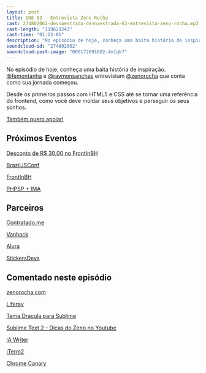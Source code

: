 ```yaml
---
layout: post
title: DNE 63 - Entrevista Zeno Rocha
cast: 274802062-devnaestrada-devnaestrada-63-entrevista-zeno-rocha.mp3
cast-length: "119623243"
cast-time: "01:23:01"
description: "No episódio de hoje, conheça uma baita história de inspiração. @femontanha e @raymonsanches entrevistam @zenorocha que conta como sua jornada começou."
soundcloud-id: "274802062"
soundcloud-post-image: "000172691602-4n1qk7"
---
```


No episódio de hoje, conheça uma baita história de inspiração. [@femontanha](http://twitter.com/femontanha) e [@raymonsanches](http://twitter.com/raymonsanches) entrevistam [@zenorocha](http://twitter.com/zenorocha) que conta como sua jornada começou.

Desde os primeiros passos com HTML5 e CSS até se tornar uma referência do frontend, como você deve moldar seus objetivos e perseguir os seus sonhos.

<a href="http://bit.ly/dne-apoiase" class="btn">
  Também quero apoiar!
</a>

<h2>Próximos Eventos</h2>

[Desconto de R$ 30,00 no FrontInBH](http://bit.ly/dne-frontinbh-desconto)

[BrazilJSConf](http://bit.ly/dne-braziljsconf)

[FrontInBH](http://bit.ly/dne-frontinbh)

[PHPSP + IMA](http://bit.ly/dne-phpspima)

<h2>Parceiros</h2>

[Contratado.me](http://bit.ly/dne-contratado)

[Vanhack](http://bit.ly/dne-vanhack)

[Alura](http://bit.ly/dne-alura)

[StickersDevs](http://bit.ly/dne-stickersdevs)

<h2>Comentado neste episódio</h2>

[zenorocha.com](http://zenorocha.com)

[Liferay](https://www.liferay.com/)

[Tema Dracula para Sublime](https://zenorocha.com/dracula-theme/)

[Sublime Text 2 - Dicas do Zeno no Youtube](https://www.youtube.com/watch?v=Ms3Vsz7Jc3A)

[iA Writer](https://ia.net/writer)

[iTerm2](https://www.iterm2.com/)

[Chrome Canary](https://www.google.com.br/chrome/browser/canary.html)
